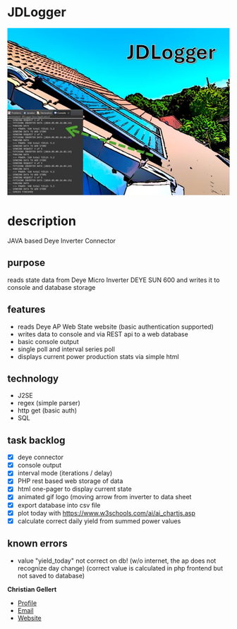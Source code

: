 # JDLogger
![LOGO](html/JDLogger/logo.jpg)

# description 
JAVA based Deye Inverter Connector

## purpose
reads state data from Deye Micro Inverter DEYE SUN 600 and writes it to console and database storage
	
## features
* reads Deye AP Web State website (basic authentication supported)
* writes data to console and via REST api to a web database
* basic console output
* single poll and interval series poll
* displays current power production stats via simple html
	
## technology
* J2SE
* regex (simple parser)
* http get (basic auth)
* SQL

## task backlog
- [x] deye connector
- [x] console output
- [x] interval mode (iterations / delay)
- [x] PHP rest based web storage of data
- [x] html one-pager to display current state
- [x] animated gif logo (moving arrow from inverter to data sheet
- [x] export database into csv file
- [x] plot today with https://www.w3schools.com/ai/ai_chartjs.asp
- [x] calculate correct daily yield from summed power values

## known errors
- value "yield_today" not correct on db! (w/o internet, the ap does not recognize day change)
(correct value is calculated in php frontend but not saved to database)

**Christian Gellert**

- [Profile](https://github.com/fuerchtegottt "Christian Gellert")
- [Email](mailto:christian.gellert@web.de?subject=Hi% "Hi!")
- [Website](http://www.g3ll3rt.de "Welcome")